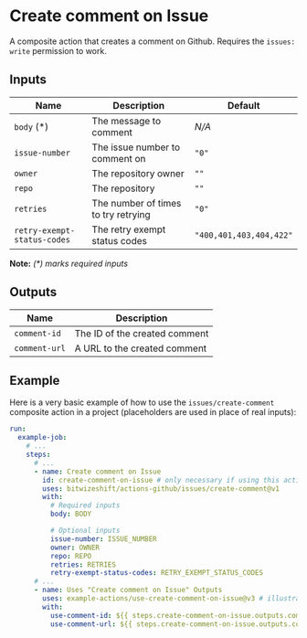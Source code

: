 # Create comment on Issue

<!-- These docs are generated by a tool -->

A composite action that creates a comment on Github.
Requires the `issues: write` permission to work.

## Inputs

| Name | Description | Default |
|------|-------------|---------|
| `body` (*) | The message to comment | _N/A_ |
| `issue-number` | The issue number to comment on | `"0"` |
| `owner` | The repository owner | `""` |
| `repo` | The repository | `""` |
| `retries` | The number of times to try retrying | `"0"` |
| `retry-exempt-status-codes` | The retry exempt status codes | `"400,401,403,404,422"` |

**Note:** _(*) marks required inputs_

## Outputs

| Name | Description |
|------|-------------|
| `comment-id` | The ID of the created comment |
| `comment-url` | A URL to the created comment |

## Example

Here is a very basic example of how to use the `issues/create-comment` composite action
in a project (placeholders are used in place of real inputs):

```yaml
run:
  example-job:
    # ... 
    steps:
      # ... 
      - name: Create comment on Issue
        id: create-comment-on-issue # only necessary if using this action's output(s)
        uses: bitwizeshift/actions-github/issues/create-comment@v1
        with:
          # Required inputs
          body: BODY

          # Optional inputs
          issue-number: ISSUE_NUMBER
          owner: OWNER
          repo: REPO
          retries: RETRIES
          retry-exempt-status-codes: RETRY_EXEMPT_STATUS_CODES
      # ... 
      - name: Uses "Create comment on Issue" Outputs
        uses: example-actions/use-create-comment-on-issue@v3 # illustrative
        with:
          use-comment-id: ${{ steps.create-comment-on-issue.outputs.comment-id }}
          use-comment-url: ${{ steps.create-comment-on-issue.outputs.comment-url }}
```
